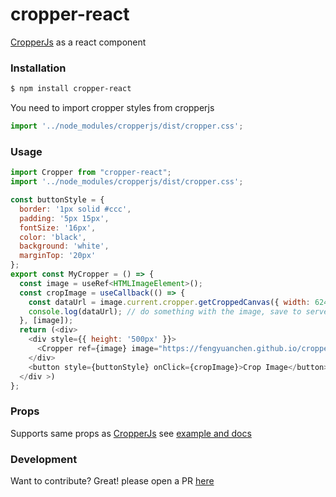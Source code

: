 # cropper-react

[CropperJs](https://github.com/fengyuanchen/cropperjs) as a react component

### Installation

```sh
$ npm install cropper-react
```

You need to import cropper styles from cropperjs

```js
import '../node_modules/cropperjs/dist/cropper.css';
```


### Usage
```js
import Cropper from "cropper-react";
import '../node_modules/cropperjs/dist/cropper.css';

const buttonStyle = {
  border: '1px solid #ccc',
  padding: '5px 15px',
  fontSize: '16px',
  color: 'black',
  background: 'white',
  marginTop: '20px'
};
export const MyCropper = () => {
  const image = useRef<HTMLImageElement>();
  const cropImage = useCallback(() => {
    const dataUrl = image.current.cropper.getCroppedCanvas({ width: 624 }).toDataURL('image/jpeg', 0.9);
    console.log(dataUrl); // do something with the image, save to server etc
  }, [image]);
  return (<div>
    <div style={{ height: '500px' }}>
      <Cropper ref={image} image="https://fengyuanchen.github.io/cropperjs/images/picture.jpg" />
    </div>
    <button style={buttonStyle} onClick={cropImage}>Crop Image</button>
  </div >)
};
```

### Props

Supports same props as [CropperJs](https://github.com/fengyuanchen/cropperjs/blob/master/README.md#options) see [example and docs](https://mohamedfasil.github.io/cropper-react/?path=/docs/cropper--default-view) 


### Development

Want to contribute? Great! please open a PR [here](https://github.com/mohamedfasil/cropper-react/pulls)
